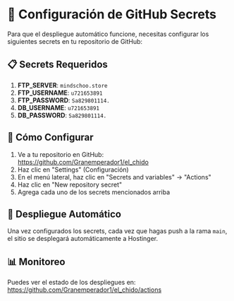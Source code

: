 # 🔐 Configuración de GitHub Secrets

Para que el despliegue automático funcione, necesitas configurar los siguientes secrets en tu repositorio de GitHub:

## 📋 Secrets Requeridos

1. **FTP_SERVER**: `mindschoo.store`
2. **FTP_USERNAME**: `u721653891`
3. **FTP_PASSWORD**: `Sa829801114.`
4. **DB_USERNAME**: `u721653891`
5. **DB_PASSWORD**: `Sa829801114.`

## 🔧 Cómo Configurar

1. Ve a tu repositorio en GitHub: https://github.com/Granemperador1/el_chido
2. Haz clic en "Settings" (Configuración)
3. En el menú lateral, haz clic en "Secrets and variables" → "Actions"
4. Haz clic en "New repository secret"
5. Agrega cada uno de los secrets mencionados arriba

## 🚀 Despliegue Automático

Una vez configurados los secrets, cada vez que hagas push a la rama `main`, 
el sitio se desplegará automáticamente a Hostinger.

## 📊 Monitoreo

Puedes ver el estado de los despliegues en:
https://github.com/Granemperador1/el_chido/actions
